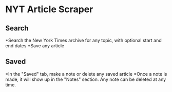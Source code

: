 # NYT Article Scraper

## Search
*Search the New York Times archive for any topic, with optional start and end dates
*Save any article

## Saved
*In the "Saved" tab, make a note or delete any saved article
*Once a note is made, it will show up in the "Notes" section. Any note can be deleted at any time.
